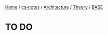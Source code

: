 [Home](https://mengxianbin.github.io) /
[cs-notes](https://mengxianbin.github.io/cs-notes/content) /
[Architecture](https://mengxianbin.github.io/cs-notes/content/Architecture) /
[Theory](https://mengxianbin.github.io/cs-notes/content/Architecture/Theory) /
[BASE](https://mengxianbin.github.io/cs-notes/content/Architecture/Theory/BASE)

# TO DO

